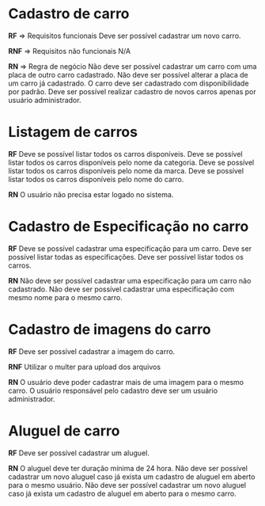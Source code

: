 # Cadastro de carro

**RF** => Requisitos funcionais
Deve ser possível cadastrar um novo carro.

**RNF** => Requisitos não funcionais
N/A

**RN** => Regra de negócio
Não deve ser possível cadastrar um carro com uma placa de outro carro cadastrado.
Não deve ser possível alterar a placa de um carro já cadastrado.
O carro deve ser cadastrado com disponibilidade por padrão.
Deve ser possível realizar cadastro de novos carros apenas por usuário administrador.

# Listagem de carros

**RF**
Deve se possível listar todos os carros disponíveis.
Deve se possível listar todos os carros disponíveis pelo nome da categoria.
Deve se possível listar todos os carros disponíveis pelo nome da marca.
Deve se possível listar todos os carros disponíveis pelo nome do carro.

**RN**
O usuário não precisa estar logado no sistema.

# Cadastro de Especificação no carro

**RF**
Deve se possível cadastrar uma especificação para um carro.
Deve ser possível listar todas as especificações.
Deve ser possível listar todos os carros.

**RN**
Não deve ser possível cadastrar uma especificação para um carro não cadastrado.
Não deve ser possível cadastrar uma especificação com mesmo nome para o mesmo carro.

# Cadastro de imagens do carro

**RF**
Deve ser possível cadastrar a imagem do carro.

**RNF**
Utilizar o multer para upload dos arquivos

**RN**
O usuário deve poder cadastrar mais de uma imagem para o mesmo carro.
O usuário responsável pelo cadastro deve ser um usuário administrador.

# Aluguel de carro

**RF**
Deve ser possível cadastrar um aluguel.

**RN**
O aluguel deve ter duração mínima de 24 hora.
Não deve ser possível cadastrar um novo aluguel caso já exista um cadastro de aluguel em aberto para o mesmo usuário.
Não deve ser possível cadastrar um novo aluguel caso já exista um cadastro de aluguel em aberto para o mesmo carro.

